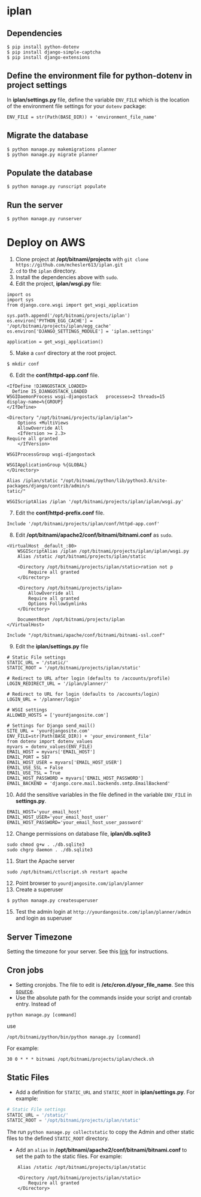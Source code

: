 # iplan
## Dependencies
```
$ pip install python-dotenv
$ pip install django-simple-captcha
$ pip install django-extensions
```
## Define the environment file for python-dotenv in project settings
In **iplan/settings.py** file, define the variable `ENV_FILE` which is the location of the environment file settings for your `dotenv` package:
```
ENV_FILE = str(Path(BASE_DIR)) + 'environment_file_name'
```

## Migrate the database
```
$ python manage.py makemigrations planner
$ python manage.py migrate planner
```

## Populate the database
```
$ python manage.py runscript populate
```

## Run the server
```
$ python manage.py runserver
```

# Deploy on AWS
1. Clone project at **/opt/bitnami/projects** with `git clone https://github.com/mchesler613/iplan.git`
2. `cd` to the `iplan` directory. 
3. Install the dependencies above with `sudo`.
4. Edit the project, **iplan/wsgi.py** file:
```
import os
import sys
from django.core.wsgi import get_wsgi_application

sys.path.append('/opt/bitnami/projects/iplan')
os.environ['PYTHON_EGG_CACHE'] = '/opt/bitnami/projects/iplan/egg_cache'
os.environ['DJANGO_SETTINGS_MODULE'] = 'iplan.settings'

application = get_wsgi_application() 
```

5. Make a `conf` directory at the root project.
```
$ mkdir conf
```
6. Edit the **conf/httpd-app.conf** file.
```
<IfDefine !DJANGOSTACK_LOADED>
  Define IS_DJANGOSTACK_LOADED
WSGIDaemonProcess wsgi-djangostack   processes=2 threads=15    display-name=%{GROUP}
</IfDefine>

<Directory "/opt/bitnami/projects/iplan/iplan">
    Options +MultiViews
    AllowOverride All
    <IfVersion >= 2.3>
Require all granted
    </IfVersion>

WSGIProcessGroup wsgi-djangostack

WSGIApplicationGroup %{GLOBAL}
</Directory>

Alias /iplan/static "/opt/bitnami/python/lib/python3.8/site-packages/django/contrib/admin/s
tatic/"

WSGIScriptAlias /iplan '/opt/bitnami/projects/iplan/iplan/wsgi.py'
```

7. Edit the **conf/httpd-prefix.conf** file.
```
Include '/opt/bitnami/projects/iplan/conf/httpd-app.conf'
```

8. Edit **/opt/bitnami/apache2/conf/bitnami/bitnami.conf** as `sudo`.
```
<VirtualHost _default_:80>
    WSGIScriptAlias /iplan /opt/bitnami/projects/iplan/iplan/wsgi.py
    Alias /static /opt/bitnami/projects/iplan/static
    
    <Directory /opt/bitnami/projects/iplan/static>ration not p
        Require all granted
    </Directory>
    
    <Directory /opt/bitnami/projects/iplan>
        AllowOverride all
        Require all granted
        Options FollowSymlinks
    </Directory>
 
    DocumentRoot /opt/bitnami/projects/iplan
</VirtualHost>
 
Include "/opt/bitnami/apache/conf/bitnami/bitnami-ssl.conf"
```

9. Edit the **iplan/settings.py** file 
```
# Static File settings
STATIC_URL = '/static/'
STATIC_ROOT = '/opt/bitnami/projects/iplan/static'

# Redirect to URL after login (defaults to /accounts/profile)
LOGIN_REDIRECT_URL = '/iplan/planner/'

# Redirect to URL for login (defaults to /accounts/login)
LOGIN_URL = '/planner/login'

# WSGI settings
ALLOWED_HOSTS = ['yourdjangosite.com']

# Settings for Django send_mail()
SITE_URL = 'yourdjangosite.com'
ENV_FILE=str(Path(BASE_DIR)) + 'your_environment_file'
from dotenv import dotenv_values
myvars = dotenv_values(ENV_FILE)
EMAIL_HOST = myvars['EMAIL_HOST'] 
EMAIL_PORT = 587
EMAIL_HOST_USER = myvars['EMAIL_HOST_USER'] 
EMAIL_USE_SSL = False
EMAIL_USE_TSL = True
EMAIL_HOST_PASSWORD = myvars['EMAIL_HOST_PASSWORD']
EMAIL_BACKEND = 'django.core.mail.backends.smtp.EmailBackend'
```
10. Add the sensitive variables in the file defined in the variable `ENV_FILE` in **settings.py**.
```
EMAIL_HOST='your_email_host'
EMAIL_HOST_USER='your_email_host_user'
EMAIL_HOST_PASSWORD='your_email_host_user_password'
```
12. Change permissions on database file, **iplan/db.sqlite3**
```
sudo chmod g+w . ./db.sqlite3
sudo chgrp daemon . ./db.sqlite3
```

11. Start the Apache server
```
sudo /opt/bitnami/ctlscript.sh restart apache
```

12. Point browser to `yourdjangosite.com/iplan/planner`
13. Create a superuser 
```
$ python manage.py createsuperuser
```
15. Test the admin login at `http://yourdangosite.com/iplan/planner/admin` and login as superuser

## Server Timezone
Setting the timezone for your server. See this [link](https://it.playswellwithflavors.com/2020/03/25/bitnami-set-timezone/) for instructions.

## Cron jobs
+ Setting cronjobs. The file to edit is **/etc/cron.d/your_file_name**. See this [source](https://forums.aws.amazon.com/thread.jspa?threadID=126088).
+ Use the absolute path for the commands inside your script and crontab entry. Instead of 
```
python manage.py [command]
```
use 
```
/opt/bitnami/python/bin/python manage.py [command]
``` 
For example:
```
30 0 * * * bitnami /opt/bitnami/projects/iplan/check.sh
```

## Static Files
+ Add a definition for `STATIC_URL` and `STATIC_ROOT` in **iplan/settings.py**. For example:
```py
# Static File settings
STATIC_URL = '/static/'
STATIC_ROOT = '/opt/bitnami/projects/iplan/static'
```
The run `python manage.py collectstatic` to copy the Admin and other static files to the defined `STATIC_ROOT` directory.

+ Add an `alias` in **/opt/bitnami/apache2/conf/bitnami/bitnami.conf** to set the path to the static files. For example:
```
    Alias /static /opt/bitnami/projects/iplan/static
    
    <Directory /opt/bitnami/projects/iplan/static>
        Require all granted
    </Directory>
```


